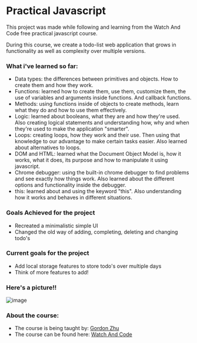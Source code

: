 # Practical Javascript 

This project was made while following and learning from the Watch And Code free practical javascript course.

During this course, we create a todo-list web application that grows in functionality as well as complexity over multiple versions.

### What i've learned so far:

* Data types: the differences between primitives and objects. How to create them and how they work.
* Functions: learned how to create them, use them, customize them, the use of variables and arguments inside functions. And callback functions.
* Methods: using functions inside of objects to create methods, learn what they do and how to use them effectively.
* Logic: learned about booleans, what they are and how they're used. Also creating logical statements and understanding how, why and when they're used to make the application "smarter".
* Loops: creating loops, how they work and their use. Then using that knowledge to our advantage to make certain tasks easier. Also learned about alternatives to loops.
* DOM and HTML: learned what the Document Object Model is, how it works, what it does, its purpose and how to manipulate it using javascript.
* Chrome debugger: using the built-in chrome debugger to find problems and see exactly how things work. Also learned about the different options and functionality inside the debugger.
* this: learned about and using the keyword "this". Also understanding how it works and behaves in different situations.


### Goals Achieved for the project

* Recreated a minimalistic simple UI
* Changed the old way of adding, completing, deleting and changing todo's

### Current goals for the project

* Add local storage features to store todo's over multiple days
* Think of more features to add!

### Here's a picture!!

![image](https://user-images.githubusercontent.com/32787307/44961086-53c94300-af0b-11e8-91ca-db6497b397a5.png)


### About the course:

* The course is being taught by: [Gordon Zhu](https://twitter.com/gordon_zhu)
* The course can be found here: [Watch And Code](https://watchandcode.com/)